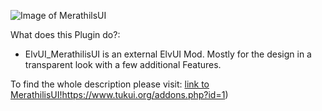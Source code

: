 ![Image of MerathilsUI](https://www.tukui.org/addons/Merathilis/1603027212/screenshot.png)

What does this Plugin do?: 
* ElvUI_MerathilisUI is an external ElvUI Mod. Mostly for the design in a transparent look with a few additional Features.

To find the whole description please visit: [link to MerathilisUI!](http://google.com)https://www.tukui.org/addons.php?id=1)